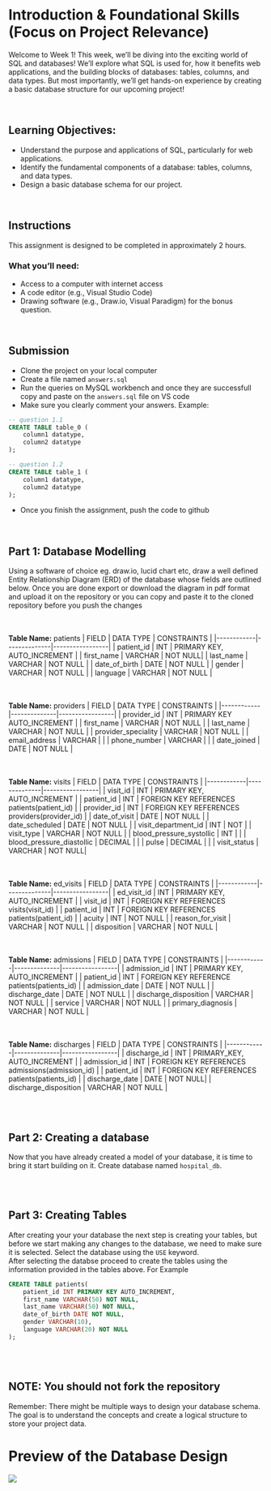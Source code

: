 # Introduction & Foundational Skills (Focus on Project Relevance)

Welcome to Week 1! This week, we’ll be diving into the exciting world of SQL and databases! We’ll explore what SQL is used for, how it benefits web applications, and the building blocks of databases: tables, columns, and data types. But most importantly, we’ll get hands-on experience by creating a basic database structure for our upcoming project!

<br/>

## Learning Objectives:
- Understand the purpose and applications of SQL, particularly for web applications.
- Identify the fundamental components of a database: tables, columns, and data types.
- Design a basic database schema for our project.

<br/>
  
## Instructions
This assignment is designed to be completed in approximately 2 hours.

### What you’ll need:
- Access to a computer with internet access
- A code editor (e.g., Visual Studio Code)
- Drawing software (e.g., Draw.io, Visual Paradigm) for the bonus question.

<br/>
  
## Submission
- Clone the project on your local computer
- Create a file named ```answers.sql```
- Run the queries on MySQL workbench and once they are successfull copy and paste on the ```answers.sql``` file on VS code
- Make sure you clearly comment your answers. Example:
```sql
-- question 1.1
CREATE TABLE table_0 (
    column1 datatype,
    column2 datatype
);

-- question 1.2
CREATE TABLE table_1 (
    column1 datatype,
    column2 datatype
);
```
- Once you finish the assignment, push the code to github

<br/>
  
## Part 1: Database Modelling
Using a software of choice eg. draw.io, lucid chart etc, draw a well defined Entity Relationship Diagram (ERD) of the database whose fields are outlined below. Once you are done export or download the diagram in pdf format and upload it on the repository or you can copy and paste it to the cloned repository before you push the changes

<br/><br/>
**Table Name:** patients
| FIELD | DATA TYPE | CONSTRAINTS |
|------------|--------------|-----------------|
| patient_id | INT | PRIMARY KEY, AUTO_INCREMENT |
| first_name | VARCHAR | NOT NULL|
| last_name | VARCHAR | NOT NULL |
| date_of_birth | DATE | NOT NULL |
| gender | VARCHAR | NOT NULL |
| language | VARCHAR | NOT NULL |


<br/><br/>
**Table Name:** providers
| FIELD | DATA TYPE | CONSTRAINTS |
|------------|--------------|-----------------|
| provider_id | INT | PRIMARY KEY AUTO_INCREMENT |
| first_name | VARCHAR | NOT NULL |
| last_name | VARCHAR | NOT NULL |
| provider_speciality | VARCHAR | NOT NULL |
| email_address | VARCHAR |  |
| phone_number | VARCHAR |  |
| date_joined | DATE | NOT NULL |

<br/><br/>
**Table Name:** visits
| FIELD | DATA TYPE | CONSTRAINTS |
|------------|--------------|-----------------|
| visit_id | INT | PRIMARY KEY, AUTO_INCREMENT |
| patient_id | INT | FOREIGN KEY REFERENCES patients(patient_id) |
| provider_id | INT | FOREIGN KEY REFERENCES providers(provider_id) |
| date_of_visit | DATE | NOT NULL |
| date_scheduled | DATE | NOT NULL |
| visit_department_id | INT | NOT |
| visit_type | VARCHAR | NOT NULL |
| blood_pressure_systollic | INT | |
| blood_pressure_diastollic | DECIMAL | |
| pulse | DECIMAL |  |
| visit_status | VARCHAR | NOT NULL|

<br/><br/>
**Table Name:** ed_visits
| FIELD | DATA TYPE | CONSTRAINTS |
|------------|--------------|-----------------|
| ed_visit_id | INT | PRIMARY KEY, AUTO_INCREMENT |
| visit_id | INT | FOREIGN KEY REFERENCES visits(visit_id) |
| patient_id | INT | FOREIGN KEY REFERENCES patients(patient_id) |
| acuity | INT | NOT NULL |
| reason_for_visit | VARCHAR | NOT NULL |
| disposition | VARCHAR | NOT NULL |

<br/><br/>
**Table Name:** admissions
| FIELD | DATA TYPE | CONSTRAINTS |
|------------|--------------|-----------------|
| admission_id | INT | PRIMARY KEY, AUTO_INCREMENT |
| patient_id | INT | FOREIGN KEY REFERENCE patients(patients_id) |
| admission_date | DATE | NOT NULL |
| discharge_date | DATE | NOT NULL |
| discharge_disposition | VARCHAR | NOT NULL |
| service | VARCHAR | NOT NULL |
| primary_diagnosis | VARCHAR | NOT NULL |


<br/><br/>
**Table Name:** discharges
| FIELD | DATA TYPE | CONSTRAINTS |
|------------|--------------|-----------------|
| discharge_id | INT | PRIMARY_KEY, AUTO_INCREMENT |
| admission_id | INT | FOREIGN KEY REFERENCES admissions(admission_id) |
| patient_id | INT | FOREIGN KEY REFERENCES patients(patients_id) |
| discharge_date | DATE | NOT NULL|
| discharge_disposition | VARCHAR | NOT NULL |

<br/><br/>
## Part 2: Creating a database
Now that you have already created a model of your database, it is time to bring it start building on it. Create database named ```hospital_db```.

<br/><br/>
## Part 3: Creating Tables
After creating your your database the next step is creating your tables, but before we start making any changes to the database, we need to make sure it is selected. Select the database using the ```USE``` keyword.<br/>
After selecting the databse proceed to create the tables using the information provided in the tables above. For Example
```sql
CREATE TABLE patients(
    patient_id INT PRIMARY KEY AUTO_INCREMENT,
    first_name VARCHAR(50) NOT NULL,
    last_name VARCHAR(50) NOT NULL,
    date_of_birth DATE NOT NULL,
    gender VARCHAR(10),
    language VARCHAR(20) NOT NULL
);
```

<br/><br/>
## NOTE: You should not fork the repository
Remember: There might be multiple ways to design your database schema. The goal is to understand the concepts and create a logical structure to store your project data.

# Preview of the Database Design
![](/week-1-assignment-Purity-Wanjiku/Telemedicine.drawio.jpg)
